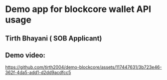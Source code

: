 # Demo app for blockcore wallet API usage
## Tirth Bhayani ( SOB Applicant)

## Demo video:


https://github.com/tirth2004/demo-blockcore/assets/117447631/3b723e46-362f-4da5-add1-d2dd9acdfcc5

